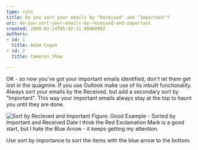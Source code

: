 ```yaml
---
type: rule
title: Do you sort your emails by "Received" and "Important"?
uri: do-you-sort-your-emails-by-received-and-important
created: 2009-03-24T05:02:11.0000000Z
authors:
- id: 1
  title: Adam Cogan
- id: 2
  title: Cameron Shaw

---
```


 
OK - so now you've got your important emails identified, don't let them get lost in the quagmire. If you use Outlook make use of its inbuilt functionality. Always sort your emails by the Received, but add a secondary sort by "Important". This way your important emails always stay at the top to haunt you until they are done.  

![Sort by Recieved and Important](/PublishingImages/OutlookSortbyReceivedThenImportant.gif)
Figure: Good Example - Sorted by Important and Received Date
I think the Red Exclamation Mark is a good start, but I hate the Blue Arrow - it keeps getting my attention.

Use sort by importance to sort the items with the blue arrow to the bottom.


